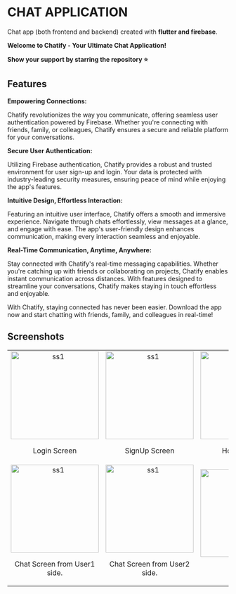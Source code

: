 # CHAT APPLICATION
Chat app (both frontend and backend) created with **flutter and firebase**.

**Welcome to Chatify - Your Ultimate Chat Application!**

**Show your support by starring the repository ⭐️**

## Features
**Empowering Connections:**

Chatify revolutionizes the way you communicate, offering seamless user authentication powered by Firebase. Whether you're connecting with friends, family, or colleagues, Chatify ensures a secure and reliable platform for your conversations.

**Secure User Authentication:**

Utilizing Firebase authentication, Chatify provides a robust and trusted environment for user sign-up and login. Your data is protected with industry-leading security measures, ensuring peace of mind while enjoying the app's features.

**Intuitive Design, Effortless Interaction:**

Featuring an intuitive user interface, Chatify offers a smooth and immersive experience. Navigate through chats effortlessly, view messages at a glance, and engage with ease. The app's user-friendly design enhances communication, making every interaction seamless and enjoyable.

**Real-Time Communication, Anytime, Anywhere:**

Stay connected with Chatify's real-time messaging capabilities. Whether you're catching up with friends or collaborating on projects, Chatify enables instant communication across distances. With features designed to streamline your conversations, Chatify makes staying in touch effortless and enjoyable.


With Chatify, staying connected has never been easier. Download the app now and start chatting with friends, family, and colleagues in real-time!

## Screenshots
<table>
  <tr>
    <td align="center">
      <img src="https://github.com/osamajaved07/CHAT-APP/assets/143210389/c57c93a9-3226-42fb-850c-b7fd0da1a1c4" alt="ss1" width="200"/>
      <p>Login Screen</p>
    </td>
    <td align="center">
      <img src="https://github.com/osamajaved07/CHAT-APP/assets/143210389/b47e1ba2-7b95-4f16-9dd7-ff1004b761f6" alt="ss1" width="200"/>
      <p>SignUp Screen</p>
    </td>
     <td align="center">
      <img src="https://github.com/osamajaved07/CHAT-APP/assets/143210389/4b12e6ad-c186-4e39-8e06-f2ee48dfae6a" alt="ss1" width="200"/>
      <p>Home Screen</p>
    </td>
  </tr>  
  <tr>
    <td align="center">
      <img src="https://github.com/osamajaved07/CHAT-APP/assets/143210389/7da5ea01-ad97-4633-8bd1-9c3865308022" alt="ss1" width="200"/>
      <p>Chat Screen from User1 side.</p>
    </td>
    <td align="center">
      <img src="https://github.com/osamajaved07/CHAT-APP/assets/143210389/595da9ac-3525-42a4-a13a-16205ae84219" alt="ss1" width="200"/>
      <p>Chat Screen from User2 side.</p>
    </td>
    <td align="center">
      <img src="https://github.com/osamajaved07/CHAT-APP/assets/143210389/637bb5ca-e306-45be-9e69-ef061ec871f1" alt="ss1" width="200"/>
      <p>Profile</p>
    </td>
    <td align="center">
      <img src="https://github.com/osamajaved07/CHAT-APP/assets/143210389/79d20db7-8eee-473e-9805-56c54990bcdc" alt="ss1" width="200"/>
      <p>Logout Confirmation</p>
    </td>
    </tr>   
</table>
</div>



